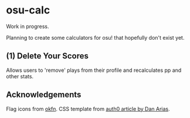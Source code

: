 # osu-calc
Work in progress.

Planning to create some calculators for osu! that hopefully don't exist yet.

## (1) Delete Your Scores
Allows users to 'remove' plays from their profile and recalculates pp and other stats.

## Acknowledgements
Flag icons from [okfn](https://github.com/okfn/website/tree/main/static/img/flags).
CSS template from [auth0 article by Dan Arias](https://auth0.com/blog/create-a-simple-and-stylish-node-express-app/#Use-the-Pug-Template-Engine-with-Express).